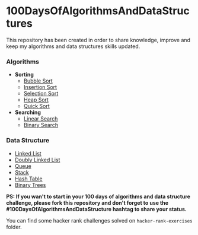 # 100DaysOfAlgorithmsAndDataStructures
This repository has been created in order to share knowledge, improve and keep my algorithms and data structures skills updated.

### Algorithms

- **Sorting**
  - [Bubble Sort](./algorithms/sorting/bubble-sort)
  - [Insertion Sort](./algorithms/sorting/insertion-sort)
  - [Selection Sort](./algorithms/sorting/selection-sort)
  - [Heap Sort](./algorithms/sorting/heap-sort)
  - [Quick Sort](./algorithms/sorting/quick-sort)
- **Searching**
  - [Linear Search](./algorithms/search/linear-search)
  - [Binary Search  ](./algorithms/search/binary-search)


### Data Structure

  - [Linked List](./data-structures/linked-list)
  - [Doubly Linked List](./data-structures/doubly-linked-list)
  - [Queue](./data-structures/queue)
  - [Stack](./data-structures/stack)
  - [Hash Table](./data-structures/hash-table)
  - [Binary Trees](./data-structures/binary-tree)

**__PS: If you wan't to start in your 100 days of algorithms and data structure challenge, please fork this repository and don't forget to use the #100DaysOfAlgorithmsAndDataStructure hashtag to share your status.__**

You can find some hacker rank challenges solved on `hacker-rank-exercises` folder.
